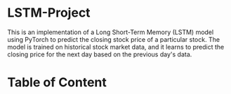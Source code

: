 # LSTM-Project
This is an implementation of a Long Short-Term Memory (LSTM) model using PyTorch to predict the closing stock price of a particular stock. The model is trained on historical stock market data, and it learns to predict the closing price for the next day based on the previous day's data.
# Table of Content

